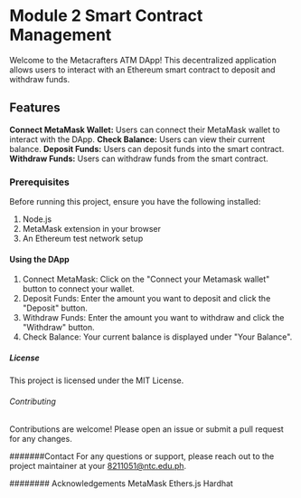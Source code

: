 # Module 2 Smart Contract Management
Welcome to the Metacrafters ATM DApp! This decentralized application allows users to interact with an Ethereum smart contract to deposit and withdraw funds.

## Features

**Connect MetaMask Wallet:** Users can connect their MetaMask wallet to interact with the DApp.
**Check Balance:** Users can view their current balance.
**Deposit Funds:** Users can deposit funds into the smart contract.
**Withdraw Funds:** Users can withdraw funds from the smart contract.

### Prerequisites

Before running this project, ensure you have the following installed:

1. Node.js
2. MetaMask extension in your browser
3. An Ethereum test network setup

#### Using the DApp

1. Connect MetaMask: Click on the "Connect your Metamask wallet" button to connect your wallet.
2. Deposit Funds: Enter the amount you want to deposit and click the "Deposit" button.
3. Withdraw Funds: Enter the amount you want to withdraw and click the "Withdraw" button.
4. Check Balance: Your current balance is displayed under "Your Balance".

##### License
This project is licensed under the MIT License.

###### Contributing
Contributions are welcome! Please open an issue or submit a pull request for any changes.

#######Contact
For any questions or support, please reach out to the project maintainer at your 8211051@ntc.edu.ph.

######## Acknowledgements
MetaMask
Ethers.js
Hardhat
